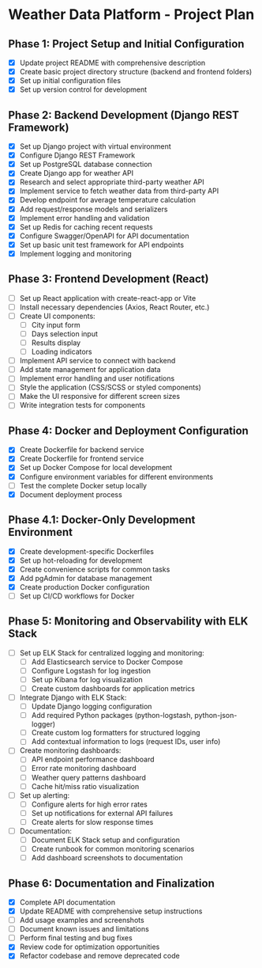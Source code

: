 # Weather Data Platform - Project Plan

## Phase 1: Project Setup and Initial Configuration
- [x] Update project README with comprehensive description
- [x] Create basic project directory structure (backend and frontend folders)
- [x] Set up initial configuration files
- [x] Set up version control for development

## Phase 2: Backend Development (Django REST Framework)
- [x] Set up Django project with virtual environment
- [x] Configure Django REST Framework
- [x] Set up PostgreSQL database connection
- [x] Create Django app for weather API
- [x] Research and select appropriate third-party weather API
- [x] Implement service to fetch weather data from third-party API
- [x] Develop endpoint for average temperature calculation
- [x] Add request/response models and serializers
- [x] Implement error handling and validation
- [x] Set up Redis for caching recent requests
- [x] Configure Swagger/OpenAPI for API documentation
- [x] Set up basic unit test framework for API endpoints
- [x] Implement logging and monitoring

## Phase 3: Frontend Development (React)
- [ ] Set up React application with create-react-app or Vite
- [ ] Install necessary dependencies (Axios, React Router, etc.)
- [ ] Create UI components:
  - [ ] City input form
  - [ ] Days selection input
  - [ ] Results display
  - [ ] Loading indicators
- [ ] Implement API service to connect with backend
- [ ] Add state management for application data
- [ ] Implement error handling and user notifications
- [ ] Style the application (CSS/SCSS or styled components)
- [ ] Make the UI responsive for different screen sizes
- [ ] Write integration tests for components

## Phase 4: Docker and Deployment Configuration
- [x] Create Dockerfile for backend service
- [x] Create Dockerfile for frontend service
- [x] Set up Docker Compose for local development
- [x] Configure environment variables for different environments
- [ ] Test the complete Docker setup locally
- [x] Document deployment process

## Phase 4.1: Docker-Only Development Environment
- [x] Create development-specific Dockerfiles
- [x] Set up hot-reloading for development
- [x] Create convenience scripts for common tasks
- [x] Add pgAdmin for database management
- [x] Create production Docker configuration
- [ ] Set up CI/CD workflows for Docker

## Phase 5: Monitoring and Observability with ELK Stack
- [ ] Set up ELK Stack for centralized logging and monitoring:
  - [ ] Add Elasticsearch service to Docker Compose
  - [ ] Configure Logstash for log ingestion
  - [ ] Set up Kibana for log visualization
  - [ ] Create custom dashboards for application metrics
- [ ] Integrate Django with ELK Stack:
  - [ ] Update Django logging configuration
  - [ ] Add required Python packages (python-logstash, python-json-logger)
  - [ ] Create custom log formatters for structured logging
  - [ ] Add contextual information to logs (request IDs, user info)
- [ ] Create monitoring dashboards:
  - [ ] API endpoint performance dashboard
  - [ ] Error rate monitoring dashboard
  - [ ] Weather query patterns dashboard
  - [ ] Cache hit/miss ratio visualization
- [ ] Set up alerting:
  - [ ] Configure alerts for high error rates
  - [ ] Set up notifications for external API failures
  - [ ] Create alerts for slow response times
- [ ] Documentation:
  - [ ] Document ELK Stack setup and configuration
  - [ ] Create runbook for common monitoring scenarios
  - [ ] Add dashboard screenshots to documentation

## Phase 6: Documentation and Finalization
- [x] Complete API documentation
- [x] Update README with comprehensive setup instructions
- [ ] Add usage examples and screenshots
- [ ] Document known issues and limitations
- [ ] Perform final testing and bug fixes
- [x] Review code for optimization opportunities
- [x] Refactor codebase and remove deprecated code
